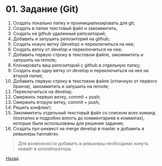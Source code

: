# 01. Задание (Git)

1. Создать локально папку и проинициализировать для git;
2. Создать в папке текстовый файл и закоммитить;
3. Создать на github удаленный репозиторий;
4. Добавить и запушить репозиторий на github;
5. Создать новую ветку (develop) и переключиться на нее;
6. Создать ветку от develop и переключиться на нее;
7. Добавить первую строку в текстовом файле, закоммитить и запушить на remote;
8. Клонировать ваш репозиторий с github в отдельную папку;
9. Создать еще одну ветку от develop и переключиться на нее на второй папке;
10. Добавить первую строку в текстовом файле (отличную от первого бранча), закоммитить и запушить на remote;
11. Переключиться на develop;
12. Смержить первую ветку, commit + push;
13. Смержить вторую ветку, commit + push;
14. Решить конфликт;
15. Закоммитить отдельный текстовый файл со списком всех команд (поэтапно и подробно вплоть до комментариев в коммитах), которые были использованы для решения задания;
16. Создать пул-реквест на merge develop в master и добавить в ревьюеры hannakrav.

> Для возможности добавить в ревьюеры необходимо кинуть инвайт в коллабораторы.

[Назад](./readme.md)
